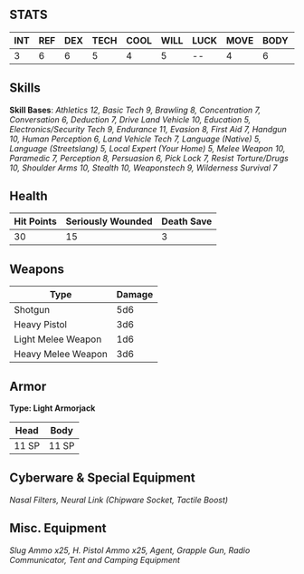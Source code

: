 ## STATS

| INT | REF | DEX | TECH | COOL | WILL | LUCK | MOVE | BODY | EMP |
| --- | --- | --- | ---- | ---- | ---- | ---- | ---- | ---- | --- |
| 3   | 6   | 6   | 5    | 4    | 5    | --   | 4    | 6    | 4   |
## Skills
**Skill Bases**:
*Athletics 12, Basic Tech 9, Brawling 8, Concentration 7, Conversation 6, Deduction 7, Drive
Land Vehicle 10, Education 5, Electronics/Security Tech 9, Endurance 11, Evasion 8, First Aid
7, Handgun 10, Human Perception 6, Land Vehicle Tech 7, Language (Native) 5, Language
(Streetslang) 5, Local Expert (Your Home) 5, Melee Weapon 10, Paramedic 7, Perception 8,
Persuasion 6, Pick Lock 7, Resist Torture/Drugs 10, Shoulder Arms 10, Stealth 10, Weaponstech
9, Wilderness Survival 7*
## Health

| Hit Points | Seriously Wounded | Death Save |
| ---------- | ----------------- | ---------- |
| 30         | 15                | 3          |
## Weapons

| Type               | Damage |
| ------------------ | ------ |
| Shotgun            | 5d6    |
| Heavy Pistol       | 3d6    |
| Light Melee Weapon | 1d6    |
| Heavy Melee Weapon | 3d6    |
## Armor
**Type: Light  Armorjack**

| Head  | Body  |
| ----- | ----- |
| 11 SP | 11 SP |
## Cyberware & Special Equipment
*Nasal Filters, Neural Link (Chipware Socket, Tactile Boost)*

## Misc. Equipment
*Slug Ammo x25, H. Pistol Ammo x25, Agent, Grapple Gun, Radio Communicator, Tent and Camping Equipment*